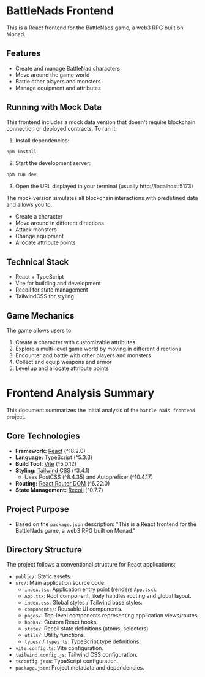 # BattleNads Frontend

This is a React frontend for the BattleNads game, a web3 RPG built on Monad.

## Features

- Create and manage BattleNad characters
- Move around the game world
- Battle other players and monsters
- Manage equipment and attributes

## Running with Mock Data

This frontend includes a mock data version that doesn't require blockchain connection or deployed contracts. To run it:

1. Install dependencies:

```bash
npm install
```

2. Start the development server:

```bash
npm run dev
```

3. Open the URL displayed in your terminal (usually http://localhost:5173)

The mock version simulates all blockchain interactions with predefined data and allows you to:
- Create a character
- Move around in different directions
- Attack monsters
- Change equipment
- Allocate attribute points

## Technical Stack

- React + TypeScript
- Vite for building and development
- Recoil for state management
- TailwindCSS for styling

## Game Mechanics

The game allows users to:

1. Create a character with customizable attributes
2. Explore a multi-level game world by moving in different directions
3. Encounter and battle with other players and monsters
4. Collect and equip weapons and armor
5. Level up and allocate attribute points 

# Frontend Analysis Summary

This document summarizes the initial analysis of the `battle-nads-frontend` project.

## Core Technologies

*   **Framework:** [React](https://reactjs.org/) (^18.2.0)
*   **Language:** [TypeScript](https://www.typescriptlang.org/) (^5.3.3)
*   **Build Tool:** [Vite](https://vitejs.dev/) (^5.0.12)
*   **Styling:** [Tailwind CSS](https://tailwindcss.com/) (^3.4.1)
    *   Uses PostCSS (^8.4.35) and Autoprefixer (^10.4.17)
*   **Routing:** [React Router DOM](https://reactrouter.com/) (^6.22.0)
*   **State Management:** [Recoil](https://recoiljs.org/) (^0.7.7)

## Project Purpose

*   Based on the `package.json` description: "This is a React frontend for the BattleNads game, a web3 RPG built on Monad."

## Directory Structure

The project follows a conventional structure for React applications:

*   `public/`: Static assets.
*   `src/`: Main application source code.
    *   `index.tsx`: Application entry point (renders `App.tsx`).
    *   `App.tsx`: Root component, likely handles routing and global layout.
    *   `index.css`: Global styles / Tailwind base styles.
    *   `components/`: Reusable UI components.
    *   `pages/`: Top-level components representing application views/routes.
    *   `hooks/`: Custom React hooks.
    *   `state/`: Recoil state definitions (atoms, selectors).
    *   `utils/`: Utility functions.
    *   `types/` / `types.ts`: TypeScript type definitions.
*   `vite.config.ts`: Vite configuration.
*   `tailwind.config.js`: Tailwind CSS configuration.
*   `tsconfig.json`: TypeScript configuration.
*   `package.json`: Project metadata and dependencies.